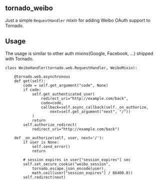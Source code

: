 ## tornado_weibo

Just a simple `RequestHandler` mixin for adding Weibo OAuth support to Tornado.

## Usage

The usage is similar to other auth mixins(Google, Facebook, ...) shipped with Tornado.

    class WeiboHandler(tornado.web.RequestHandler, WeiboMixin):

        @tornado.web.asynchronous
        def get(self):
            code = self.get_argument("code", None)
            if code:
                self.get_authenticated_user(
                    redirect_uri="http://example.com/back",
                    code=code,
                    callback=self.async_callback(self._on_authorize,
                        next=self.get_argument("next", "/"))
                )
                return
            self.authorize_redirect(
                redirect_uri="http://example.com/back")

        def _on_authorize(self, user, next='/'):
            if user is None:
                self.send_error()
                return

            # session expires in user["session_expires"] sec
            self.set_secure_cookie("weibo_session",
                tornado.escape.json_encode(user),
                math.ceil(user["session_expires"] / 86400.0))
            self.redirect(next)

